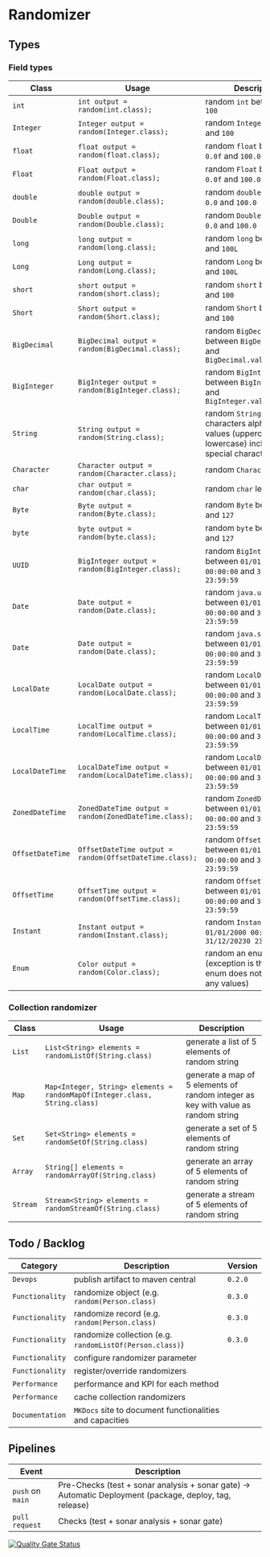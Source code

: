 # Randomizer

## Types

### Field types

| Class            | Usage                                                   | Description                                                                                                 |
|------------------|---------------------------------------------------------|-------------------------------------------------------------------------------------------------------------|
| `int`            | `int output = random(int.class);`                       | random `int` between `0` and `100`                                                                          |
| `Integer`        | `Integer output = random(Integer.class);`               | random `Integer` between `0` and `100`                                                                      |
| `float`          | `float output = random(float.class);`                   | random `float` between `0.0f` and `100.0f`                                                                  |
| `Float`          | `Float output = random(Float.class);`                   | random `Float` between `0.0f` and `100.0f`                                                                  |
| `double`         | `double output = random(double.class);`                 | random `double` between `0.0` and `100.0`                                                                   |
| `Double`         | `Double output = random(Double.class);`                 | random `Double` between `0.0` and `100.0`                                                                   |
| `long`           | `long output = random(long.class);`                     | random `long` between `0L` and `100L`                                                                       |
| `Long`           | `Long output = random(Long.class);`                     | random `Long` between `0L` and `100L`                                                                       |
| `short`          | `short output = random(short.class);`                   | random `short` between `0` and `100`                                                                        |
| `Short`          | `Short output = random(Short.class);`                   | random `Short` between `0` and `100`                                                                        |
| `BigDecimal`     | `BigDecimal output = random(BigDecimal.class);`         | random `BigDecimal` between `BigDecimal.ZERO` and `BigDecimal.valueOf(100.0)`                               |
| `BigInteger`     | `BigInteger output = random(BigInteger.class);`         | random `BigInteger` between `BigInteger.ZERO` and `BigInteger.valueOf(100L)`                                |
| `String`         | `String output = random(String.class);`                 | random `String` of 10 characters alphanumeric values (uppercase and lowercase) including special characters |
| `Character`      | `Character output = random(Character.class);`           | random `Character` letters                                                                                  |
| `char`           | `char output = random(char.class);`                     | random `char` letters                                                                                       |
| `Byte`           | `Byte output = random(Byte.class);`                     | random `Byte` between `-128` and `127`                                                                      |
| `byte`           | `byte output = random(byte.class);`                     | random `byte` between `-128` and `127`                                                                      |
| `UUID`           | `BigInteger output = random(BigInteger.class);`         | random `BigInteger` between `01/01/2000 00:00:00` and `31/12/20230 23:59:59`                                |
| `Date`           | `Date output = random(Date.class);`                     | random `java.util.Date` between `01/01/2000 00:00:00` and `31/12/20230 23:59:59`                            |
| `Date`           | `Date output = random(Date.class);`                     | random `java.sql.Date` between `01/01/2000 00:00:00` and `31/12/20230 23:59:59`                             |
| `LocalDate`      | `LocalDate output = random(LocalDate.class);`           | random `LocalDate` between `01/01/2000 00:00:00` and `31/12/20230 23:59:59`                                 |
| `LocalTime`      | `LocalTime output = random(LocalTime.class);`           | random `LocalTime` between `01/01/2000 00:00:00` and `31/12/20230 23:59:59`                                 |
| `LocalDateTime`  | `LocalDateTime output = random(LocalDateTime.class);`   | random `LocalDateTime` between `01/01/2000 00:00:00` and `31/12/20230 23:59:59`                             |
| `ZonedDateTime`  | `ZonedDateTime output = random(ZonedDateTime.class);`   | random `ZonedDateTime` between `01/01/2000 00:00:00` and `31/12/20230 23:59:59`                             |
| `OffsetDateTime` | `OffsetDateTime output = random(OffsetDateTime.class);` | random `OffsetDateTime` between `01/01/2000 00:00:00` and `31/12/20230 23:59:59`                            |
| `OffsetTime`     | `OffsetTime output = random(OffsetTime.class);`         | random `OffsetTime` between `01/01/2000 00:00:00` and `31/12/20230 23:59:59`                                |
| `Instant`        | `Instant output = random(Instant.class);`               | random `Instant` between `01/01/2000 00:00:00` and `31/12/20230 23:59:59`                                   |
| `Enum`           | `Color output = random(Color.class);`                   | random an enum value (exception is thrown if enum does not contains any values)                             |

### Collection randomizer

| Class    | Usage                                                                      | Description                                                                       |
|----------|----------------------------------------------------------------------------|-----------------------------------------------------------------------------------|
| `List`   | `List<String> elements = randomListOf(String.class)`                       | generate a list of 5 elements of random string                                    |
| `Map`    | `Map<Integer, String> elements = randomMapOf(Integer.class, String.class)` | generate a map of 5 elements of random integer as key with value as random string |
| `Set`    | `Set<String> elements = randomSetOf(String.class)`                         | generate a set of 5 elements of random string                                     |
| `Array`  | `String[] elements = randomArrayOf(String.class)`                          | generate an array of 5 elements of random string                                  |
| `Stream` | `Stream<String> elements = randomStreamOf(String.class)`                   | generate a stream of 5 elements of random string                                  |

## Todo / Backlog

| Category        | Description                                              | Version |
|-----------------|----------------------------------------------------------|---------|
| `Devops`        | publish artifact to maven central                        | `0.2.0` |
| `Functionality` | randomize object (e.g. `random(Person.class)`            | `0.3.0` |
| `Functionality` | randomize record (e.g. `random(Person.class)`            | `0.3.0` |
| `Functionality` | randomize collection (e.g. `randomListOf(Person.class)`) | `0.3.0` |
| `Functionality` | configure randomizer parameter                           |         |
| `Functionality` | register/override randomizers                            |         |
| `Performance`   | performance and KPI for each method                      |         |
| `Performance`   | cache collection randomizers                             |         |
| `Documentation` | `MKDocs` site to document functionalities and capacities |         |

## Pipelines

| Event            | Description                                                                                             | 
|------------------|---------------------------------------------------------------------------------------------------------|
| `push` on `main` | Pre-Checks (test + sonar analysis + sonar gate) -> Automatic Deployment (package, deploy, tag, release) |
| `pull request`   | Checks (test + sonar analysis + sonar gate)                                                             |

[![Quality Gate Status](https://sonarcloud.io/api/project_badges/measure?project=elieahd_randomizer&metric=alert_status)](https://sonarcloud.io/summary/new_code?id=elieahd_randomizer)
